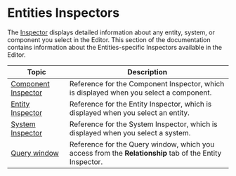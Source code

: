 # Entities Inspectors

The [Inspector](https://docs.unity3d.com/Manual/UsingTheInspector.html) displays detailed information about any entity, system, or component you select in the Editor. This section of the documentation contains information about the Entities-specific Inspectors available in the Editor.

|**Topic**|**Description**|
|---|---|
|[Component Inspector](editor-component-inspector.md)|Reference for the Component Inspector, which is displayed when you select a component.|
|[Entity Inspector](editor-entity-inspector.md)|Reference for the Entity Inspector, which is displayed when you select an entity.|
|[System Inspector](editor-system-inspector.md)|Reference for the System Inspector, which is displayed when you select a system.|
|[Query window](editor-query-window.md)|Reference for the Query window, which you access from the **Relationship** tab of the Entity Inspector.|
